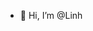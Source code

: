 - 👋 Hi, I’m @Linh


<!---
Meo87/Meo87 is a ✨ special ✨ repository because its `README.md` (this file) appears on your GitHub profile.
You can click the Preview link to take a look at your changes.
--->
